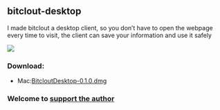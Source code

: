 ## bitclout-desktop

I made bitclout a desktop client, so you don’t have to open the webpage every time to visit, the client can save your information and use it safely

![](https://i.ibb.co/HhDTXdw/bitcloutbar.gif)

### Download:

- Mac:[BitcloutDesktop-0.1.0.dmg](https://github.com/paipaipaipai/bitclout-desktop/releases/download/0.1.0/BitcloutDesktop-0.1.0.dmg "BitcloutDesktop-0.1.0.dmg")

### Welcome to [support the author](https://bitclout.com/u/lailaibtc "support the author")

